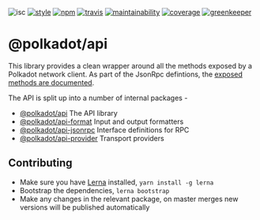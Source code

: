 ![isc](https://img.shields.io/badge/license-ISC-lightgrey.svg?style=flat-square)
[![style](https://img.shields.io/badge/code%20style-semistandard-lightgrey.svg?style=flat-square)](https://github.com/Flet/semistandard)
[![npm](https://img.shields.io/npm/v/@polkadot/api.svg?style=flat-square)](https://www.npmjs.com/package/@polkadot/api)
[![travis](https://img.shields.io/travis/polkadot-js/api.svg?style=flat-square)](https://travis-ci.org/polkadot-js/api)
[![maintainability](https://img.shields.io/codeclimate/maintainability/polkadot-js/api.svg?style=flat-square)](https://codeclimate.com/github/polkadot-js/api/maintainability)
[![coverage](https://img.shields.io/coveralls/polkadot-js/api.svg?style=flat-square)](https://coveralls.io/github/polkadot-js/api?branch=master)
[![greenkeeper](https://img.shields.io/badge/greenkeeper-enabled-brightgreen.svg?style=flat-square)](https://greenkeeper.io/)

# @polkadot/api

This library provides a clean wrapper around all the methods exposed by a Polkadot network client. As part of the JsonRpc defintions, the [exposed methods are documented](packages/api-jsonrpc/docs/).

The API is split up into a number of internal packages -

- [@polkadot/api](packages/api/) The API library
- [@polkadot/api-format](packages/api-format/) Input and output formatters
- [@polkadot/api-jsonrpc](packages/api-jsonrpc/) Interface definitions for RPC
- [@polkadot/api-provider](packages/api-provider/) Transport providers

## Contributing

- Make sure you have [Lerna](https://lernajs.io/) installed, `yarn install -g lerna`
- Bootstrap the dependencies, `lerna bootstrap`
- Make any changes in the relevant package, on master merges new versions will be published automatically
